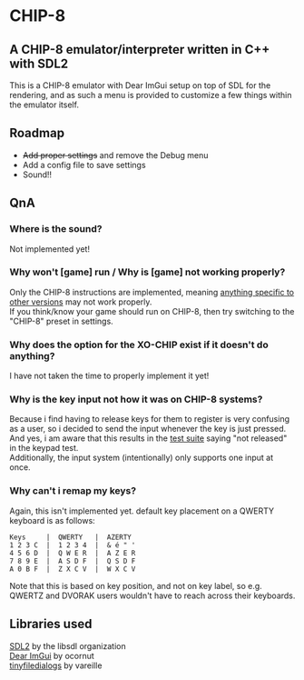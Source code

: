 # CHIP-8
## A CHIP-8 emulator/interpreter written in C++ with SDL2
This is a CHIP-8 emulator with Dear ImGui setup on top of SDL for the rendering, and as such a menu is provided to customize a few things within the emulator itself.
## Roadmap
- ~~Add proper settings~~ and remove the Debug menu
- Add a config file to save settings
- Sound!!
## QnA
### Where is the sound?
Not implemented yet!
### Why won't [game] run / Why is [game] not working properly?
Only the CHIP-8 instructions are implemented, meaning [anything specific to other versions](https://games.gulrak.net/cadmium/chip8-opcode-table.html) may not work properly.\
If you think/know your game should run on CHIP-8, then try switching to the "CHIP-8" preset in settings.
### Why does the option for the XO-CHIP exist if it doesn't do anything?
I have not taken the time to properly implement it yet!
### Why is the key input not how it was on CHIP-8 systems?
Because i find having to release keys for them to register is very confusing as a user, so i decided to send the input whenever the key is just pressed.\
 And yes, i am aware that this results in the [test suite](https://github.com/Timendus/chip8-test-suite) saying "not released" in the keypad test.\
  Additionally, the input system (intentionally) only supports one input at once.
### Why can't i remap my keys?
Again, this isn't implemented yet. default key placement on a QWERTY keyboard is as follows:
```
Keys     |  QWERTY   |  AZERTY
1 2 3 C  |  1 2 3 4  |  & é " '
4 5 6 D  |  Q W E R  |  A Z E R
7 8 9 E  |  A S D F  |  Q S D F
A 0 B F  |  Z X C V  |  W X C V
```
Note that this is based on key position, and not on key label, so e.g. QWERTZ and DVORAK users wouldn't have to reach across their keyboards.
## Libraries used
[SDL2](http://libsdl.org/) by the libsdl organization\
[Dear ImGui](https://github.com/ocornut/imgui) by ocornut\
[tinyfiledialogs](https://sourceforge.net/projects/tinyfiledialogs/) by vareille